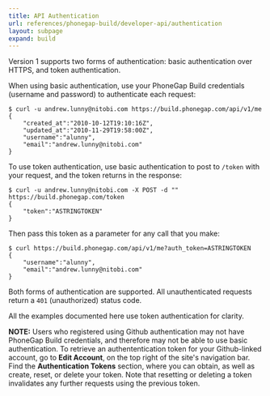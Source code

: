```yaml
---
title: API Authentication
url: references/phonegap-build/developer-api/authentication
layout: subpage
expand: build
---
```


Version 1 supports two forms of authentication: basic authentication over HTTPS, and token authentication.

When using basic authentication, use your PhoneGap Build credentials (username and password) to authenticate each request:

    $ curl -u andrew.lunny@nitobi.com https://build.phonegap.com/api/v1/me
    {
        "created_at":"2010-10-12T19:10:16Z",
        "updated_at":"2010-11-29T19:58:00Z",
        "username":"alunny",
        "email":"andrew.lunny@nitobi.com"
    }

To use token authentication, use basic authentication to post to `/token` with your request, and the token returns in the response:

    $ curl -u andrew.lunny@nitobi.com -X POST -d "" https://build.phonegap.com/token
    {
        "token":"ASTRINGTOKEN"
    }

Then pass this token as a parameter for any call that you make:

    $ curl https://build.phonegap.com/api/v1/me?auth_token=ASTRINGTOKEN
    {
        "username":"alunny",
        "email":"andrew.lunny@nitobi.com"
    }

Both forms of authentication are supported. All unauthenticated requests return a `401` (unauthorized) status code.

All the examples documented here use token authentication for clarity.

__NOTE:__ Users who registered using Github authentication may not have PhoneGap Build credentials, and therefore may not be able to use basic authentication. To retrieve an authententication token for your Github-linked account, go to __Edit Account__, on the top right of the site's navigation bar. Find the __Authentication Tokens__ section, where you can obtain, as well as create, reset, or delete your token. Note that resetting or deleting a token invalidates any further requests using the previous token.

